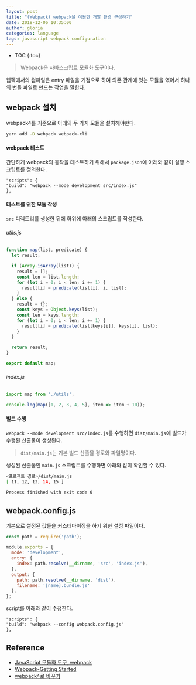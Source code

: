 ```yaml
---
layout: post
title: "(Webpack) webpack을 이용한 개발 환경 구성하기"
date: 2018-12-06 10:35:00
author: gloria
categories: language
tags: javascript webpack configuration
---
```


* TOC
{:toc}

> Webpack은 자바스크립트 모듈화 도구이다.

웹펙에서의 컴파일은 entry 파일을 기점으로 하여 의존 관계에 잇는 모듈을 엮어서 하나의 번들 파일로 만드는 작업을 말한다.


## webpack 설치
webpack4를 기준으로 아래의 두 가지 모듈을 설치해야한다.
```bash
yarn add -D webpack webpack-cli
```

#### webpack 테스트
간단하게 webpack의 동작을 테스트하기 위해서 `package.json`에 아래와 같이 실행 스크립트를 정의한다.
```
"scripts": {
"build": "webpack --mode development src/index.js"
},
```

#### 테스트를 위한 모듈 작성
`src` 디렉토리를 생성한 뒤에 하위에 아래의 스크립트를 작성한다.

###### utils.js
```javascript
function map(list, predicate) {
  let result;

  if (Array.isArray(list)) {
    result = [];
    const len = list.length;
    for (let i = 0; i < len; i += 1) {
      result[i] = predicate(list[i], i, list);
    }
  } else {
    result = {};
    const keys = Object.keys(list);
    const len = keys.length;
    for (let i = 0; i < len; i += 1) {
      result[i] = predicate(list[keys[i]], keys[i], list);
    }
  }

  return result;
}

export default map;
```

###### index.js
```javascript
import map from './utils';

console.log(map([1, 2, 3, 4, 5], item => item + 10));
```

#### 빌드 수행
`webpack --mode development src/index.js`를 수행하면 `dist/main.js`에 빌드가 수행된 산출물이 생성된다.

> `dist/main.js`는 기본 빌드 산출물 경로와 파일명이다.

생성된 산출물인 `main.js` 스크립트를 수행하면 아래와 같이 확인할 수 있다.
```bash
<프로젝트 경로>/dist/main.js
[ 11, 12, 13, 14, 15 ]

Process finished with exit code 0
```

## webpack.config.js
기본으로 설정된 값들을 커스터마이징을 하기 위한 설정 파일이다.

```javascript
const path = require('path');

module.exports = {
  mode: 'development',
  entry: {
    index: path.resolve(__dirname, 'src', 'index.js'),
  },
  output: {
    path: path.resolve(__dirname, 'dist'),
    filename: '[name].bundle.js'
  },
};
```

script를 아래와 같이 수정한다. 
```
"scripts": {
"build": "webpack --config webpack.config.js"
},
```


## Reference
- [JavaScript 모듈화 도구, webpack](https://d2.naver.com/helloworld/0239818)
- [Webpack-Getting Started](https://webpack.js.org/guides/getting-started/#basic-setup)
- [webpack4로 바꾸기](https://showerbugs.github.io/2018-02-26/webpack4%EB%A1%9C-%EB%B0%94%EA%BE%B8%EA%B8%B0)

